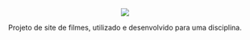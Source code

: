 <div align="center">
<img src="https://i.imgur.com/NarOjr3.png">

Projeto de site de filmes, utilizado e desenvolvido para uma disciplina.

</div>

